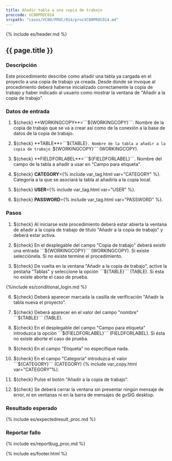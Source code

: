 ```yaml
---
title: Añadir tabla a una copia de trabajo
proccode: VC00PROC014
srcpath: "casos/VC00/PROC/014/procVC00PROC014.md"
---
```


{% include es/header.md %}

## {{ page.title }}

### Descripción

Este procedimiento describe como añadir una tabla ya cargada en el proyecto
a una copia de trabajo ya creada. Desde donde se invoque al procedimiento deberá
haberse inicializado correctamente la copia de trabajo y haber indicado al usuario
como mostrar la ventana de "Añadir a la copia de trabajo".

### Datos de entrada

1. ${check} **WORKINGCOPY**=```${WORKINGCOPY}```. Nombre de la copia de trabajo que se va a crear así como 
   de la conexión a la base de datos de la copia de trabajo. 

1. ${check} **TABLE**=```${TABLE}```. Nombre de la tabla a añadir a la copia de trabajo ```${WORKINGCOPY}``` (WORKINGCOPY).

1. ${check} **FIELDFORLABEL**=```${FIELDFORLABEL}```. Nombre del campo de la tabla a añadir
   a usar en "Campo para etiqueta". 

1. ${check} **CATEGORY**={% include var_tag.html var="CATEGORY" %}. Categoría a la que se asociará la tabla al 
   añadirla a la copia local. 

1. ${check} **USER**={% include var_tag.html var="USER" %}.

1. ${check} **PASSWORD**={% include var_tag.html var="PASSWORD" %}.

### Pasos

1. ${check} Al iniciarse este procedimiento deberá estar abierta la ventana de añadir a la copia de 
   trabajo de titulo "Añadir a la copia de trabajo" y deberá estar activa.

2. ${check} En el desplegable del campo "Copia de trabajo" deberá existir una 
   entrada ```${WORKINGCOPY}``` (WORKINGCOPY). Si existe selecciónela. Si no existe
   termine el procedimiento.
   
5. ${check} De vuelta en la ventana "Añadir a la copia de trabajo", active la pestaña "Tablas" y seleccione
    la opción ```${TABLE}``` (TABLE). Si ésta no existe aborte el caso de prueba.

{%include es/conditional_login.md %}   

6. ${check} Deberá aparecer marcada la casilla de verificación "Añadir la tabla nueva el proyecto".

7. ${check} Deberá aparecer en el valor del campo "nombre" ```${TABLE}``` (TABLE).

8. ${check} En el desplegable del  campo "Campo para etiqueta" introduzca 
   la opción ```${FIELDFORLABEL}``` (FIELDFORLABEL). 
   Si ésta no existe aborte el caso de prueba.

9. ${check} En el campo "Etiqueta" no especifique nada.

10. ${check} En el campo "Categoría" introduzca el valor ```${CATEGORY}``` (CATEGORY) {% include var_copy.html var="CATEGORY"%}.

11. ${check} Pulse el botón "Añadir a la copia de trabajo".

12. ${check} Se deberá cerrar la ventana sin presentar ningún mensaje de error,
    ni en ventanas ni en la barra de mensajes de gvSIG desktop.

### Resultado esperado

{% include es/expectedresult_proc.md %}

### Reportar fallo

{% include es/reportbug_proc.md %}

{% include es/footer.html %}
